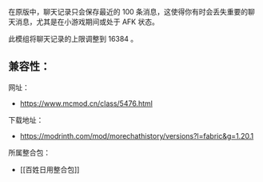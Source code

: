 在原版中，聊天记录只会保存最近的 100 条消息，这使得你有时会丢失重要的聊天消息，尤其是在小游戏期间或处于 AFK 状态。

此模组将聊天记录的上限调整到 16384 。

兼容性：
- 

网址：
- https://www.mcmod.cn/class/5476.html

下载地址：
- https://modrinth.com/mod/morechathistory/versions?l=fabric&g=1.20.1

所属整合包：
- [[百姓日用整合包]]
